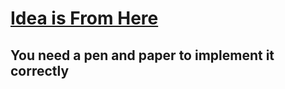 # [Idea is From Here](https://leetcode.com/problems/ways-to-make-a-fair-array/discuss/944544/JavaPythonPython-Easy-and-Concise)

## You need a pen and paper to implement it correctly
